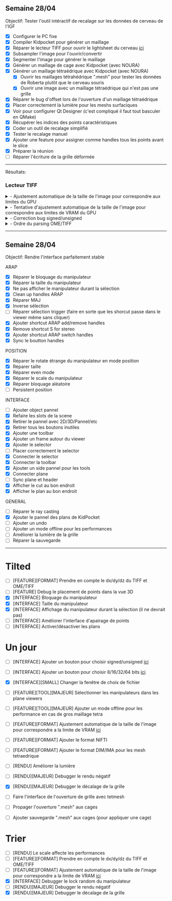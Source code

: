## Semaine 28/04

Objectif: Tester l'outil intéractif de recalage sur les données de cerveau de l'IGF

- [x] Configurer le PC fixe
- [x] Compiler Kidpocket pour générer un maillage
- [x] Réparer le lecteur TIFF pour ouvrir le lightsheet du cerveau [ici](#Lecteur-TIFF)
- [x] Subsampler l'image pour l'ouvrir/convertir
- [x] Segmenter l'image pour générer le maillage 
- [x] Générer un maillage de cage avec Kidpocket (avec NOURA)
- [x] Générer un maillage tétraédrique avec Kidpocket (avec NOURA)
    - [x] Ouvrir les maillages tétrahédrique ".mesh" pour tester les données de Roberta plutôt que le cerveau souris
    - [x] Ouvrir une image avec un maillage tétraédrique qui n'est pas une grille
- [x] Réparer le bug d'offset lors de l'ouverture d'un maillage tétraédrique
- [x] Placer correctement la lumière pour les meshs surfaciques
- [x] Voir pour configurer Qt Designer (c'est compliqué il faut tout basculer en QMake)
- [x] Récupérer les indices des points caractéristiques 
- [x] Coder un outil de recalage simplifié
- [x] Tester le recalage manuel
- [x] Ajouter une feature pour assigner comme handles tous les points avant le slice
- [x] Préparer la réunion 
- [ ] Réparer l'écriture de la grille déformée
---

Résultats:

### Lecteur TIFF

<details>
    <summary>- Ajustement automatique de la taille de l'image pour correspondre aux limites du GPU</summary>
    Les textures 3D alouables sur le GPU ont une taille limite.
    Cette taille est indépendante de la quantité de VRAM, en effet il est possible d'allouer une texture qui respecte ces limites mais qui dépasse la mémoire allouable sur le GPU.
    Exemple: sur la machine du LIRMM la limite de taille d'une texture est de 16 000 pour 24Go, l'image de lighsheet du cerveau fait environ 3000 pour 40Go.
</details>
<details>
    <summary>- Tentative d'ajustement automatique de la taille de l'image pour correspondre aux limites de VRAM du GPU</summary>
    Le GPU a une quantité limité de VRAM allouable qu'il ne faut pas dépasser pour ne pas faire crash l'affichage.
    Il n'est pas possible de récupérer automatiquement la quantité de VRAM de la machine sans installer des libs NVIDIA propriétaire compliqué, il faudra donc le rentrer manuellement.
    Pour l'instant il n'y a pas de correspondance entre mon calcul de la quantité de mémoire utilisé par l'image et son équivalent sur le GPU. 
    C'est probablement que mon calcul est faux, ou qu'OpenGL effectue une compression compliqué, affaire à suivre.
</details>
<details>
    <summary>- Correction bug signed/unsigned</summary>
    Quand les données sont signées, il faut inversé le premier bit pour effectuer une conversion vers des données non signées.
    Le cast seul qui est appliqué ne fait pas cette opération.
    Les données ne devrait en théorie jamais être signées car il n'y a pas d'intérêt à avoir des valeurs négatives.
    Pourtant c'est le cas de l'image de l'os issue du TP.
    Si le tag du fichier indique le mauvais signe, un warning s'affiche et la lecture va échouer.
    Pour être plus robuste un ajustement manuel devrait être proposé.
</details>
<details>
    <summary>- Ordre du parsing OME/TIFF</summary>
    Les fichiers OME/TIFF contiennent un fichier XML qui indique l'ordre dans lequel se trouve les images selon l'axe Z.
    Ce fichier est maintenant pris en compte.
</details>

---

## Semaine 28/04

Objectif: Rendre l'interface parfaitement stable 

ARAP
- [x] Réparer le bloquage du manipulateur
- [x] Réparer la taille du manipulateur
- [x] Ne pas afficher le manipulateur durant la sélection 
- [x] Clean up handles ARAP
- [x] Réparer MAJ
- [x] Inverse sélection 
- [ ] Réparer sélection trigger (faire en sorte que les shorcut passe dans le viewer même sans cliquer)
- [x] Ajouter shortcut ARAP add/remove handles
- [x] Remove shortcut S for stereo
- [x] Ajouter shortcut ARAP switch handles
- [x] Sync le boutton handles 

POSITION
- [x] Réparer le rotate étrange du manipulateur en mode position
- [x] Réparer taille 
- [x] Réparer even mode
- [x] Réparer le scale du manipulateur
- [x] Réparer bloquage aléatoire
- [ ] Persistent position 

INTERFACE
- [ ] Ajouter object pannel
- [x] Refaire les slots de la scene 
- [x] Retirer le pannel avec 2D/3D/Pannel/etc
- [x] Retirer tous les boutons inutiles 
- [x] Ajouter une toolbar
- [x] Ajouter un frame autour du viewer
- [x] Ajouter le selector
- [ ] Placer correctement le selector
- [x] Connecter le selector
- [x] Connecter la toolbar 
- [x] Ajouter un side pannel pour les tools
- [x] Connecter plane
- [ ] Sync plane et header 
- [x] Afficher le cut au bon endroit 
- [x] Afficher le plan au bon endroit 

GENERAL
- [ ] Réparer le ray casting
- [x] Ajouter le pannel des plans de KidPocket
- [ ] Ajouter un undo
- [ ] Ajouter un mode offline pour les performances
- [ ] Améliorer la lumière de la grille
- [ ] Réparer la sauvegarde 

---

# Tilted
- [ ] [FEATURE][FORMAT] Prendre en compte le dx/dy/dz du TIFF et OME/TIFF
- [ ] [FEATURE] Debug le placement de points dans la vue 3D
- [x] [INTERFACE] Bloquage du manipulateur 
- [x] [INTERFACE] Taille du manipulateur 
- [x] [INTERFACE] Affichage du manipulateur durant la sélection (il ne devrait pas)
- [ ] [INTERFACE] Améliorer l'interface d'apairage de points 
- [ ] [INTERFACE] Activer/désactiver les plans

# Un jour 

- [ ] [INTERFACE] Ajouter un bouton pour choisir signed/unsigned [ici](#Lecteur-TIFF)
- [ ] [INTERFACE] Ajouter un bouton pour choisir 8/16/32/64 bits [ici](#Lecteur-TIFF)
- [x] [INTERFACE][SMALL] Changer la fenêtre de choix de fichier

- [ ] [FEATURE][TOOL][MAJEUR] Sélectionner les manipulateurs dans les plane viewers
- [ ] [FEATURE][TOOL][MAJEUR] Ajouter un mode offline pour les performance en cas de gros maillage tetra

- [ ] [FEATURE][FORMAT] Ajustement automatique de la taille de l'image pour correspondre a la limite de VRAM [ici](#Lecteur-TIFF)
- [ ] [FEATURE][FORMAT] Ajouter le format NIFTI
- [ ] [FEATURE][FORMAT] Ajouter le format DIM/IMA pour les mesh tetraedrique

- [ ] [RENDU] Améliorer la lumière
- [ ] [RENDU][MAJEUR] Debugger le rendu négatif 
- [x] [RENDU][MAJEUR] Debugger le décalage de la grille

- [ ] Faire l'interface de l'ouverture de grille avec tetmesh
- [ ] Propager l'ouverture ".mesh" aux cages
- [ ] Ajouter sauvegarde ".mesh" aux cages (pour appliquer une cage)

# Trier

- [ ] [RENDU] Le scale affecte les performances
- [ ] [FEATURE][FORMAT] Prendre en compte le dx/dy/dz du TIFF et OME/TIFF
- [ ] [FEATURE][FORMAT] Ajustement automatique de la taille de l'image pour correspondre a la limite de VRAM [ici](#Lecteur-TIFF)
- [x] [INTERFACE] Debugger le lock random du manipulateur
- [ ] [RENDU][MAJEUR] Debugger le rendu négatif 
- [x] [RENDU][MAJEUR] Debugger le décalage de la grille
